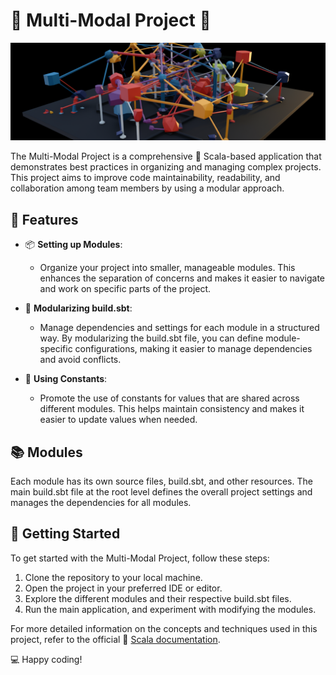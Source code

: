 # 🚀 Multi-Modal Project 🚀

![Cover Image](coverImage.png)

The Multi-Modal Project is a comprehensive 🌟 Scala-based application that demonstrates best practices in organizing and managing complex projects. This project aims to improve code maintainability, readability, and collaboration among team members by using a modular approach.

## 🎉 Features

- 📦 **Setting up Modules**:
  - Organize your project into smaller, manageable modules. This enhances the separation of concerns and makes it easier to navigate and work on specific parts of the project.

- 🧩 **Modularizing build.sbt**:
  - Manage dependencies and settings for each module in a structured way. By modularizing the build.sbt file, you can define module-specific configurations, making it easier to manage dependencies and avoid conflicts.

- 🔢 **Using Constants**:
  - Promote the use of constants for values that are shared across different modules. This helps maintain consistency and makes it easier to update values when needed.

## 📚 Modules

Each module has its own source files, build.sbt, and other resources. The main build.sbt file at the root level defines the overall project settings and manages the dependencies for all modules.

## 🚀 Getting Started

To get started with the Multi-Modal Project, follow these steps:

1. Clone the repository to your local machine.
2. Open the project in your preferred IDE or editor.
3. Explore the different modules and their respective build.sbt files.
4. Run the main application, and experiment with modifying the modules.

For more detailed information on the concepts and techniques used in this project, refer to the official 📗 [Scala documentation](https://docs.scala-lang.org/).

💻 Happy coding!
